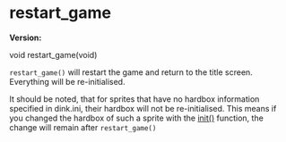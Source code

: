 # restart_game

**Version:** <VersionInfo dink="" standalone />&nbsp;<VersionInfo freedink="" standalone />&nbsp;<VersionInfo dinkhd="" standalone />&nbsp;<VersionInfo yedink="" standalone />

<Prototype>void restart_game(void)</Prototype>

`restart_game()` will restart the game and return to the title screen. Everything will be re-initialised. 

It should be noted, that for sprites that have no hardbox information specified in dink.ini, their hardbox will not be re-initialised.
This means if you changed the hardbox of such a sprite with the [init()](./init.md) function, the change will remain after `restart_game()`